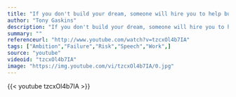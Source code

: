 ```yaml
---
title: "If you don't build your dream, someone will hire you to help build theirs..."
author: "Tony Gaskins"
description: "If you don't build your dream, someone will hire you to help build theirs... - Tony Gaskins quotes from GetInspired365.com"
summary: ""
referenceurl: "http://www.youtube.com/watch?v=tzcxOl4b7IA"
tags: ["Ambition","Failure","Risk","Speech","Work",]
source: "youtube"
videoid: "tzcxOl4b7IA"
image: "https://img.youtube.com/vi/tzcxOl4b7IA/0.jpg"
---
```


{{< youtube tzcxOl4b7IA >}}
